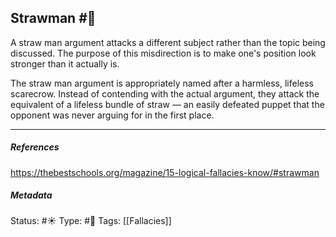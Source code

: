 ## Strawman #🧠 

A straw man argument attacks a different subject rather than the topic being discussed. The purpose of this misdirection is to make one's position look stronger than it actually is.

The straw man argument is appropriately named after a harmless, lifeless scarecrow. Instead of contending with the actual argument, they attack the equivalent of a lifeless bundle of straw — an easily defeated puppet that the opponent was never arguing for in the first place.

___

##### References
https://thebestschools.org/magazine/15-logical-fallacies-know/#strawman

##### Metadata
Status: #☀️ 
Type: #🔵 
Tags: [[Fallacies]]